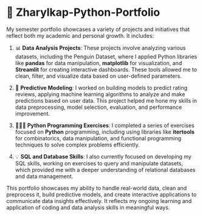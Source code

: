 # 💼 Zharylkap-Python-Portfolio
My semester portfolio showcases a variety of projects and initiatives that reflect both my academic and personal growth. It includes:

1. 📊 **Data Analysis Projects**: These projects involve analyzing various datasets, including the Penguin Dataset, where I applied Python libraries like **pandas** for data manipulation, **matplotlib** for visualization, and **Streamlit** for creating interactive dashboards. These tools allowed me to clean, filter, and visualize data based on user-defined parameters.

2. 🦾 **Predictive Modeling**: I worked on building models to predict rating reviews, applying machine learning algorithms to analyze and make predictions based on user data. This project helped me hone my skills in data preprocessing, model selection, evaluation, and performance improvement.

3. 👩🏻‍💻 **Python Programming Exercises**: I completed a series of exercises focused on **Python** programming, including using libraries like **itertools** for combinatorics, data manipulation, and functional programming techniques to solve complex problems efficiently.

4. 💡 **SQL and Database Skills**: I also currently focused on developing my SQL skills, working on exercises to query and manipulate datasets, which provided me with a deeper understanding of relational databases and data management.

This portfolio showcases my ability to handle real-world data, clean and preprocess it, build predictive models, and create interactive applications to communicate data insights effectively. It reflects my ongoing learning and application of coding and data analysis skills in meaningful ways.
